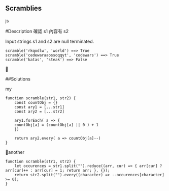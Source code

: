 ## Scramblies
js
 
#Description
確認 s1 內容有 s2

Input strings s1 and s2 are null terminated.


    scramble('rkqodlw', 'world') ==> True
    scramble('cedewaraaossoqqyt', 'codewars') ==> True
    scramble('katas', 'steak') ==> False



##Solutions

my

    function scramble(str1, str2) {
        const countObj = {}
        const ary1 = [...str1]
        const ary2 = [...str2]
        
        ary1.forEach( a => {
        countObj[a] = (countObj[a] || 0 ) + 1
        })
        
        return ary2.every( a => countObj[a]--)
    }

another

    function scramble(str1, str2) {
        let occurences = str1.split("").reduce((arr, cur) => { arr[cur] ? arr[cur]++ : arr[cur] = 1; return arr; }, {});
        return str2.split("").every((character) => --occurences[character] >= 0);
    }

